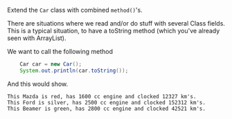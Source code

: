 Extend the `Car` class with combined `method()`'s.

There are situations where we read and/or do stuff with several Class fields.  This is a typical situation, to have a toString method (which you've already seen with ArrayList).

We want to call the following method

```java
	Car car = new Car();
	System.out.println(car.toString());
```

And this would show.

```
This Mazda is red, has 1600 cc engine and clocked 12327 km's.
This Ford is silver, has 2500 cc engine and clocked 152312 km's.
This Beamer is green, has 2800 cc engine and clocked 42521 km's.
```
